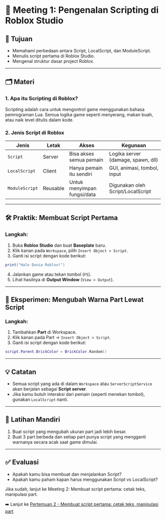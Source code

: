 # 🧠 Meeting 1: Pengenalan Scripting di Roblox Studio

## 🎯 Tujuan

- Memahami perbedaan antara Script, LocalScript, dan ModuleScript.
- Menulis script pertama di Roblox Studio.
- Mengenal struktur dasar project Roblox.

---

## 🗂️ Materi

### 1. Apa itu Scripting di Roblox?

Scripting adalah cara untuk mengontrol game menggunakan bahasa pemrograman Lua. Semua logika game seperti menyerang, makan buah, atau naik level ditulis dalam kode.

### 2. Jenis Script di Roblox

| Jenis          | Letak    | Akses                       | Kegunaan                           |
| -------------- | -------- | --------------------------- | ---------------------------------- |
| `Script`       | Server   | Bisa akses semua pemain     | Logika server (damage, spawn, dll) |
| `LocalScript`  | Client   | Hanya pemain itu sendiri    | GUI, animasi, tombol, input        |
| `ModuleScript` | Reusable | Untuk menyimpan fungsi/data | Digunakan oleh Script/LocalScript  |

---

## 🛠️ Praktik: Membuat Script Pertama

### Langkah:

1. Buka **Roblox Studio** dan buat **Baseplate** baru.
2. Klik kanan pada `Workspace`, pilih `Insert Object > Script`.
3. Ganti isi script dengan kode berikut:

```lua
print("Halo Dunia Roblox!")
```

4. Jalankan game atau tekan tombol (`F5`).
5. Lihat hasilnya di **Output Window** (`View > Output`).

---

## 🧪 Eksperimen: Mengubah Warna Part Lewat Script

### Langkah:

1. Tambahkan **Part** di Workspace.
2. Klik kanan pada Part → `Insert Object > Script`.
3. Ganti isi script dengan kode berikut:

```lua
script.Parent.BrickColor = BrickColor.Random()
```

---

## 💡 Catatan

- Semua script yang ada di dalam `Workspace` atau `ServerScriptService` akan berjalan sebagai **Script server**.
- Jika kamu butuh interaksi dari pemain (seperti menekan tombol), gunakan `LocalScript` nanti.

---

## 🧠 Latihan Mandiri

1. Buat script yang mengubah ukuran part jadi lebih besar.
2. Buat 3 part berbeda dan setiap part punya script yang mengganti warnanya secara acak saat game dimulai.

---

## ✅ Evaluasi

- Apakah kamu bisa membuat dan menjalankan Script?
- Apakah kamu paham kapan harus menggunakan Script vs LocalScript?

Jika sudah, lanjut ke Meeting 2: Membuat script pertama: cetak teks, manipulasi part.

➡️ Lanjut ke [Pertemuan 2 - Membuat script pertama: cetak teks, manipulasi part](https://github.com/ihksanghazi/ScriptingRobloxTutorial/tree/Pertemuan_2)
